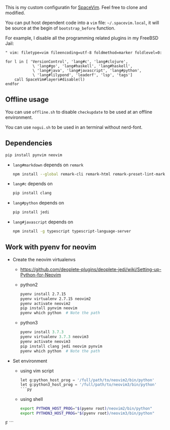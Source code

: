 This is my custom configuratin for [SpaceVim][].  Feel free to clone and modified.

You can put host dependent code into a ``vim`` file: ``~/.spacevim.local``, it will be source at the begin of ``bootstrap_before`` function.

For example, I disable all the programming related plugins in my FreeBSD Jail:

```vim
" vim: filetype=vim fileencoding=utf-8 foldmethod=marker foldlevel=0:

for l in [ 'VersionControl', 'lang#c', 'lang#clojure', 
            \ 'lang#go', 'lang#haskell', 'lang#haskell',
            \ 'lang#java', 'lang#javascript', 'lang#python',
            \ 'lang#lilypond', 'leaderf', 'lsp', 'tags']
    call SpaceVim#layers#disable(l)
endfor
```

## Offline usage

You can use ``offline.sh`` to disable ``checkupdate`` to be used at an offline environment.

You can use ``nogui.sh`` to be used in an terminal without nerd-font.

## Dependencies

```sh
pip install pynvim neovim
```

* ``lang#markdown`` depends on ``remark``

  ```sh
  npm install --global remark-cli remark-html remark-preset-lint-markdown-style-guide
  ```

* ``lang#c`` depends on

  ```sh
  pip install clang
  ```

* ``lang#python`` depends on

  ```sh
  pip install jedi
  ```

* `lang#javascript` depends on

  ```sh
  npm install -g typescript typescript-language-server
  ```

## Work with pyenv for neovim

* Create the neovim virtualenvs

  * <https://github.com/deoplete-plugins/deoplete-jedi/wiki/Setting-up-Python-for-Neovim>

  * python2

    ```sh
    pyenv install 2.7.15
    pyenv virtualenv 2.7.15 neovim2
    pyenv activate neovim2
    pip install pynvim neovim
    pyenv which python  # Note the path
    ```

  * python3

    ```py
    pyenv install 3.7.3
    pyenv virtualenv 3.7.3 neovim3
    pyenv activate neovim3
    pip install clang jedi neovim pynvim
    pyenv which python  # Note the path
    ```

* Set environment

  * using vim script

    ```py
    let g:python_host_prog = '/full/path/to/neovim2/bin/python'
    let g:python3_host_prog = '/full/path/to/neovim3/bin/python'
    ```py

  * using shell

    ```sh
    export PYTHON_HOST_PROG="$(pyenv root)/neovim2/bin/python"
    export PYTHON3_HOST_PROG="$(pyenv root)/neovim3/bin/python"
F
    ```

[SpaceVim]: https://spacevim.org
